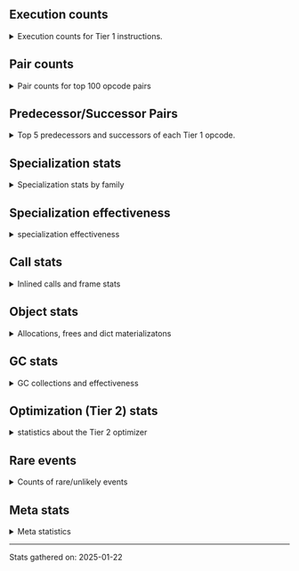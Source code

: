 ## Execution counts

<details>
<summary> Execution counts for Tier 1 instructions. </summary>


The "miss ratio" column shows the percentage of times the instruction
executed that it deoptimized. When this happens, the base unspecialized
instruction is not counted.

<table>
<thead>
<tr>
<th align="left">Name</th>
<th align="right">Base Count</th>
<th align="right">Head Count</th>
<th align="right">Change</th>
</tr>
</thead>
<tbody>
<tr>
<td align="left">LOAD_FAST</td>
<td align="right">965,040</td>
<td align="right">965,040</td>
<td align="right">0.0%</td>
</tr>
<tr>
<td align="left">LOAD_CONST_IMMORTAL</td>
<td align="right">238,220</td>
<td align="right">238,220</td>
<td align="right">0.0%</td>
</tr>
<tr>
<td align="left">STORE_FAST</td>
<td align="right">225,280</td>
<td align="right">225,280</td>
<td align="right">0.0%</td>
</tr>
<tr>
<td align="left">POP_JUMP_IF_FALSE</td>
<td align="right">222,140</td>
<td align="right">222,140</td>
<td align="right">0.0%</td>
</tr>
<tr>
<td align="left">PUSH_NULL</td>
<td align="right">205,380</td>
<td align="right">205,380</td>
<td align="right">0.0%</td>
</tr>
<tr>
<td align="left">LOAD_GLOBAL_MODULE</td>
<td align="right">190,980</td>
<td align="right">190,980</td>
<td align="right">0.0%</td>
</tr>
<tr>
<td align="left">RETURN_VALUE</td>
<td align="right">143,020</td>
<td align="right">143,020</td>
<td align="right">0.0%</td>
</tr>
<tr>
<td align="left">RESUME_CHECK</td>
<td align="right">140,120</td>
<td align="right">140,120</td>
<td align="right">0.0%</td>
</tr>
<tr>
<td align="left">LOAD_GLOBAL_BUILTIN</td>
<td align="right">116,360</td>
<td align="right">116,360</td>
<td align="right">0.0%</td>
</tr>
<tr>
<td align="left">LOAD_ATTR_INSTANCE_VALUE</td>
<td align="right">106,240</td>
<td align="right">106,240</td>
<td align="right">0.0%</td>
</tr>
<tr>
<td align="left">POP_TOP</td>
<td align="right">103,960</td>
<td align="right">103,960</td>
<td align="right">0.0%</td>
</tr>
<tr>
<td align="left">LOAD_FAST_LOAD_FAST</td>
<td align="right">99,600</td>
<td align="right">99,600</td>
<td align="right">0.0%</td>
</tr>
<tr>
<td align="left">LOAD_ATTR_MODULE</td>
<td align="right">93,920</td>
<td align="right">93,920</td>
<td align="right">0.0%</td>
</tr>
<tr>
<td align="left">TO_BOOL_BOOL</td>
<td align="right">86,700</td>
<td align="right">86,700</td>
<td align="right">0.0%</td>
</tr>
<tr>
<td align="left">STORE_ATTR_INSTANCE_VALUE</td>
<td align="right">86,020</td>
<td align="right">86,020</td>
<td align="right">0.0%</td>
</tr>
<tr>
<td align="left">COMPARE_OP_INT</td>
<td align="right">70,000</td>
<td align="right">70,000</td>
<td align="right">0.0%</td>
</tr>
<tr>
<td align="left">POP_JUMP_IF_NOT_NONE</td>
<td align="right">65,660</td>
<td align="right">65,660</td>
<td align="right">0.0%</td>
</tr>
<tr>
<td align="left">LOAD_CONST_MORTAL</td>
<td align="right">64,280</td>
<td align="right">64,280</td>
<td align="right">0.0%</td>
</tr>
<tr>
<td align="left">CALL_PY_EXACT_ARGS</td>
<td align="right">61,540</td>
<td align="right">61,540</td>
<td align="right">0.0%</td>
</tr>
<tr>
<td align="left">POP_JUMP_IF_NONE</td>
<td align="right">55,000</td>
<td align="right">55,000</td>
<td align="right">0.0%</td>
</tr>
<tr>
<td align="left">LOAD_METHOD_WITH_VALUES</td>
<td align="right">52,920</td>
<td align="right">52,920</td>
<td align="right">0.0%</td>
</tr>
<tr>
<td align="left">NOP</td>
<td align="right">49,580</td>
<td align="right">49,580</td>
<td align="right">0.0%</td>
</tr>
<tr>
<td align="left">LOAD_DEREF</td>
<td align="right">48,560</td>
<td align="right">48,560</td>
<td align="right">0.0%</td>
</tr>
<tr>
<td align="left">POP_JUMP_IF_TRUE</td>
<td align="right">41,980</td>
<td align="right">41,980</td>
<td align="right">0.0%</td>
</tr>
<tr>
<td align="left">TO_BOOL</td>
<td align="right">41,200</td>
<td align="right">41,200</td>
<td align="right">0.0%</td>
</tr>
<tr>
<td align="left">CALL_BUILTIN_FAST</td>
<td align="right">39,560</td>
<td align="right">39,560</td>
<td align="right">0.0%</td>
</tr>
<tr>
<td align="left">CALL_BUILTIN_FAST_WITH_KEYWORDS</td>
<td align="right">36,040</td>
<td align="right">36,040</td>
<td align="right">0.0%</td>
</tr>
<tr>
<td align="left">SWAP</td>
<td align="right">34,300</td>
<td align="right">34,300</td>
<td align="right">0.0%</td>
</tr>
<tr>
<td align="left">CALL_NON_PY_GENERAL</td>
<td align="right">34,140</td>
<td align="right">34,140</td>
<td align="right">0.0%</td>
</tr>
<tr>
<td align="left">TO_BOOL_NONE</td>
<td align="right">34,000</td>
<td align="right">34,000</td>
<td align="right">0.0%</td>
</tr>
<tr>
<td align="left">LOAD_GLOBAL</td>
<td align="right">33,400</td>
<td align="right">33,400</td>
<td align="right">0.0%</td>
</tr>
<tr>
<td align="left">LOAD_SMALL_INT</td>
<td align="right">32,400</td>
<td align="right">32,400</td>
<td align="right">0.0%</td>
</tr>
<tr>
<td align="left">LOAD_METHOD_NO_DICT</td>
<td align="right">32,120</td>
<td align="right">32,120</td>
<td align="right">0.0%</td>
</tr>
<tr>
<td align="left">BUILD_TUPLE</td>
<td align="right">31,420</td>
<td align="right">31,420</td>
<td align="right">0.0%</td>
</tr>
<tr>
<td align="left">CALL</td>
<td align="right">31,200</td>
<td align="right">31,200</td>
<td align="right">0.0%</td>
</tr>
<tr>
<td align="left">COPY</td>
<td align="right">29,960</td>
<td align="right">29,960</td>
<td align="right">0.0%</td>
</tr>
<tr>
<td align="left">LOAD_SPECIAL</td>
<td align="right">29,760</td>
<td align="right">29,760</td>
<td align="right">0.0%</td>
</tr>
<tr>
<td align="left">LOAD_METHOD</td>
<td align="right">28,220</td>
<td align="right">28,220</td>
<td align="right">0.0%</td>
</tr>
<tr>
<td align="left">INTERPRETER_EXIT</td>
<td align="right">27,680</td>
<td align="right">27,680</td>
<td align="right">0.0%</td>
</tr>
<tr>
<td align="left">LOAD_ATTR</td>
<td align="right">27,620</td>
<td align="right">27,620</td>
<td align="right">0.0%</td>
</tr>
<tr>
<td align="left">JUMP_FORWARD</td>
<td align="right">26,460</td>
<td align="right">26,460</td>
<td align="right">0.0%</td>
</tr>
<tr>
<td align="left">CALL_PY_GENERAL</td>
<td align="right">25,720</td>
<td align="right">25,720</td>
<td align="right">0.0%</td>
</tr>
<tr>
<td align="left">UNPACK_SEQUENCE_TWO_TUPLE</td>
<td align="right">25,720</td>
<td align="right">25,720</td>
<td align="right">0.0%</td>
</tr>
<tr>
<td align="left">CALL_ISINSTANCE</td>
<td align="right">25,540</td>
<td align="right">25,540</td>
<td align="right">0.0%</td>
</tr>
<tr>
<td align="left">STORE_ATTR</td>
<td align="right">24,220</td>
<td align="right">24,220</td>
<td align="right">0.0%</td>
</tr>
<tr>
<td align="left">STORE_FAST_STORE_FAST</td>
<td align="right">23,960</td>
<td align="right">23,960</td>
<td align="right">0.0%</td>
</tr>
<tr>
<td align="left">CALL_FUNCTION_EX</td>
<td align="right">19,020</td>
<td align="right">19,020</td>
<td align="right">0.0%</td>
</tr>
<tr>
<td align="left">MAKE_CELL</td>
<td align="right">19,020</td>
<td align="right">19,020</td>
<td align="right">0.0%</td>
</tr>
<tr>
<td align="left">LOAD_CONST</td>
<td align="right">18,040</td>
<td align="right">18,040</td>
<td align="right">0.0%</td>
</tr>
<tr>
<td align="left">CALL_KW_PY</td>
<td align="right">17,320</td>
<td align="right">17,320</td>
<td align="right">0.0%</td>
</tr>
<tr>
<td align="left">CALL_METHOD_DESCRIPTOR_FAST</td>
<td align="right">16,680</td>
<td align="right">16,680</td>
<td align="right">0.0%</td>
</tr>
<tr>
<td align="left">BUILD_MAP</td>
<td align="right">15,080</td>
<td align="right">15,080</td>
<td align="right">0.0%</td>
</tr>
<tr>
<td align="left">DICT_MERGE</td>
<td align="right">14,880</td>
<td align="right">14,880</td>
<td align="right">0.0%</td>
</tr>
<tr>
<td align="left">COMPARE_OP_STR</td>
<td align="right">14,460</td>
<td align="right">14,460</td>
<td align="right">0.0%</td>
</tr>
<tr>
<td align="left">BINARY_OP</td>
<td align="right">14,100</td>
<td align="right">14,100</td>
<td align="right">0.0%</td>
</tr>
<tr>
<td align="left">COMPARE_OP</td>
<td align="right">14,060</td>
<td align="right">14,060</td>
<td align="right">0.0%</td>
</tr>
<tr>
<td align="left">JUMP_BACKWARD</td>
<td align="right">12,020</td>
<td align="right">12,020</td>
<td align="right">0.0%</td>
</tr>
<tr>
<td align="left">BUILD_LIST</td>
<td align="right">11,760</td>
<td align="right">11,760</td>
<td align="right">0.0%</td>
</tr>
<tr>
<td align="left">DELETE_ATTR</td>
<td align="right">11,760</td>
<td align="right">11,760</td>
<td align="right">0.0%</td>
</tr>
<tr>
<td align="left">STORE_DEREF</td>
<td align="right">11,580</td>
<td align="right">11,580</td>
<td align="right">0.0%</td>
</tr>
<tr>
<td align="left">EXTENDED_ARG</td>
<td align="right">11,560</td>
<td align="right">11,560</td>
<td align="right">0.0%</td>
</tr>
<tr>
<td align="left">COPY_FREE_VARS</td>
<td align="right">11,360</td>
<td align="right">11,360</td>
<td align="right">0.0%</td>
</tr>
<tr>
<td align="left">TO_BOOL_STR</td>
<td align="right">11,340</td>
<td align="right">11,340</td>
<td align="right">0.0%</td>
</tr>
<tr>
<td align="left">CALL_BUILTIN_CLASS</td>
<td align="right">10,900</td>
<td align="right">10,900</td>
<td align="right">0.0%</td>
</tr>
<tr>
<td align="left">POP_ITER</td>
<td align="right">8,500</td>
<td align="right">8,500</td>
<td align="right">0.0%</td>
</tr>
<tr>
<td align="left">GET_ITER</td>
<td align="right">8,300</td>
<td align="right">8,300</td>
<td align="right">0.0%</td>
</tr>
<tr>
<td align="left">IS_OP</td>
<td align="right">8,080</td>
<td align="right">8,080</td>
<td align="right">0.0%</td>
</tr>
<tr>
<td align="left">MAKE_FUNCTION</td>
<td align="right">7,860</td>
<td align="right">7,860</td>
<td align="right">0.0%</td>
</tr>
<tr>
<td align="left">SET_FUNCTION_ATTRIBUTE</td>
<td align="right">7,860</td>
<td align="right">7,860</td>
<td align="right">0.0%</td>
</tr>
<tr>
<td align="left">BINARY_SLICE</td>
<td align="right">7,840</td>
<td align="right">7,840</td>
<td align="right">0.0%</td>
</tr>
<tr>
<td align="left">CALL_LEN</td>
<td align="right">7,840</td>
<td align="right">7,840</td>
<td align="right">0.0%</td>
</tr>
<tr>
<td align="left">CALL_METHOD_DESCRIPTOR_O</td>
<td align="right">7,820</td>
<td align="right">7,820</td>
<td align="right">0.0%</td>
</tr>
<tr>
<td align="left">BINARY_OP_ADD_INT</td>
<td align="right">7,640</td>
<td align="right">7,640</td>
<td align="right">0.0%</td>
</tr>
<tr>
<td align="left">LOAD_ATTR_SLOT</td>
<td align="right">7,220</td>
<td align="right">7,220</td>
<td align="right">0.0%</td>
</tr>
<tr>
<td align="left">FOR_ITER_LIST</td>
<td align="right">7,000</td>
<td align="right">7,000</td>
<td align="right">0.0%</td>
</tr>
<tr>
<td align="left">RESUME</td>
<td align="right">6,820</td>
<td align="right">6,820</td>
<td align="right">0.0%</td>
</tr>
<tr>
<td align="left">BINARY_OP_MULTIPLY_INT</td>
<td align="right">6,820</td>
<td align="right">6,820</td>
<td align="right">0.0%</td>
</tr>
<tr>
<td align="left">CALL_BUILTIN_O</td>
<td align="right">6,820</td>
<td align="right">6,820</td>
<td align="right">0.0%</td>
</tr>
<tr>
<td align="left">BINARY_SUBSCR</td>
<td align="right">5,400</td>
<td align="right">5,400</td>
<td align="right">0.0%</td>
</tr>
<tr>
<td align="left">BINARY_SUBSCR_TUPLE_INT</td>
<td align="right">4,120</td>
<td align="right">4,120</td>
<td align="right">0.0%</td>
</tr>
<tr>
<td align="left">CALL_METHOD_DESCRIPTOR_NOARGS</td>
<td align="right">4,120</td>
<td align="right">4,120</td>
<td align="right">0.0%</td>
</tr>
<tr>
<td align="left">BINARY_SUBSCR_LIST_INT</td>
<td align="right">4,100</td>
<td align="right">4,100</td>
<td align="right">0.0%</td>
</tr>
<tr>
<td align="left">UNPACK_SEQUENCE</td>
<td align="right">3,960</td>
<td align="right">3,960</td>
<td align="right">0.0%</td>
</tr>
<tr>
<td align="left">CHECK_EXC_MATCH</td>
<td align="right">3,920</td>
<td align="right">3,920</td>
<td align="right">0.0%</td>
</tr>
<tr>
<td align="left">POP_EXCEPT</td>
<td align="right">3,920</td>
<td align="right">3,920</td>
<td align="right">0.0%</td>
</tr>
<tr>
<td align="left">PUSH_EXC_INFO</td>
<td align="right">3,920</td>
<td align="right">3,920</td>
<td align="right">0.0%</td>
</tr>
<tr>
<td align="left">RETURN_GENERATOR</td>
<td align="right">3,920</td>
<td align="right">3,920</td>
<td align="right">0.0%</td>
</tr>
<tr>
<td align="left">YIELD_VALUE</td>
<td align="right">3,920</td>
<td align="right">3,920</td>
<td align="right">0.0%</td>
</tr>
<tr>
<td align="left">CALL_INTRINSIC_1</td>
<td align="right">3,720</td>
<td align="right">3,720</td>
<td align="right">0.0%</td>
</tr>
<tr>
<td align="left">LIST_EXTEND</td>
<td align="right">3,720</td>
<td align="right">3,720</td>
<td align="right">0.0%</td>
</tr>
<tr>
<td align="left">CALL_METHOD_DESCRIPTOR_FAST_WITH_KEYWORDS</td>
<td align="right">3,700</td>
<td align="right">3,700</td>
<td align="right">0.0%</td>
</tr>
<tr>
<td align="left">UNPACK_SEQUENCE_TUPLE</td>
<td align="right">3,700</td>
<td align="right">3,700</td>
<td align="right">0.0%</td>
</tr>
<tr>
<td align="left">FOR_ITER_RANGE</td>
<td align="right">3,520</td>
<td align="right">3,520</td>
<td align="right">0.0%</td>
</tr>
<tr>
<td align="left">CALL_TUPLE_1</td>
<td align="right">3,500</td>
<td align="right">3,500</td>
<td align="right">0.0%</td>
</tr>
<tr>
<td align="left">BINARY_OP_SUBTRACT_INT</td>
<td align="right">3,300</td>
<td align="right">3,300</td>
<td align="right">0.0%</td>
</tr>
<tr>
<td align="left">FOR_ITER</td>
<td align="right">2,020</td>
<td align="right">2,020</td>
<td align="right">0.0%</td>
</tr>
<tr>
<td align="left">CALL_KW</td>
<td align="right">1,860</td>
<td align="right">1,860</td>
<td align="right">0.0%</td>
</tr>
<tr>
<td align="left">FOR_ITER_TUPLE</td>
<td align="right">1,280</td>
<td align="right">1,280</td>
<td align="right">0.0%</td>
</tr>
<tr>
<td align="left">TO_BOOL_INT</td>
<td align="right">800</td>
<td align="right">800</td>
<td align="right">0.0%</td>
</tr>
<tr>
<td align="left">CONTAINS_OP</td>
<td align="right">440</td>
<td align="right">440</td>
<td align="right">0.0%</td>
</tr>
<tr>
<td align="left">CALL_KW_NON_PY</td>
<td align="right">400</td>
<td align="right">400</td>
<td align="right">0.0%</td>
</tr>
<tr>
<td align="left">LOAD_METHOD_LAZY_DICT</td>
<td align="right">400</td>
<td align="right">400</td>
<td align="right">0.0%</td>
</tr>
<tr>
<td align="left">BINARY_OP_INPLACE_ADD_UNICODE</td>
<td align="right">200</td>
<td align="right">200</td>
<td align="right">0.0%</td>
</tr>
<tr>
<td align="left">BINARY_OP_ADD_UNICODE</td>
<td align="right">200</td>
<td align="right">200</td>
<td align="right">0.0%</td>
</tr>
<tr>
<td align="left">CALL_STR_1</td>
<td align="right">200</td>
<td align="right">200</td>
<td align="right">0.0%</td>
</tr>
<tr>
<td align="left">CALL_TYPE_1</td>
<td align="right">200</td>
<td align="right">200</td>
<td align="right">0.0%</td>
</tr>
<tr>
<td align="left">LOAD_ATTR_CLASS_WITH_METACLASS_CHECK</td>
<td align="right">200</td>
<td align="right">200</td>
<td align="right">0.0%</td>
</tr>
<tr>
<td align="left">STORE_SUBSCR_DICT</td>
<td align="right">200</td>
<td align="right">200</td>
<td align="right">0.0%</td>
</tr>
<tr>
<td align="left">TO_BOOL_ALWAYS_TRUE</td>
<td align="right">200</td>
<td align="right">200</td>
<td align="right">0.0%</td>
</tr>
<tr>
<td align="left">STORE_SUBSCR</td>
<td align="right">20</td>
<td align="right">20</td>
<td align="right">0.0%</td>
</tr>
</tbody>
</table>


</details>

## Pair counts

<details>
<summary> Pair counts for top 100 opcode pairs </summary>


Pairs of specialized operations that deoptimize and are then followed by
the corresponding unspecialized instruction are not counted as pairs.

Not included in comparative output.


</details>

## Predecessor/Successor Pairs

<details>
<summary> Top 5 predecessors and successors of each Tier 1 opcode. </summary>


This does not include the unspecialized instructions that occur after a
specialized instruction deoptimizes.

Not included in comparative output.


</details>

## Specialization stats

<details>
<summary> Specialization stats by family </summary>

### BINARY_OP

<details>
<summary> specialization stats for BINARY_OP family </summary>

<table>
<thead>
<tr>
<th align="left">Kind</th>
<th align="right">Base Count</th>
<th align="right">Base Ratio</th>
<th align="right">Head Count</th>
<th align="right">Head Ratio</th>
<th align="right">Change</th>
</tr>
</thead>
<tbody>
<tr>
<td align="left">
deferred
<details>
<summary>ⓘ</summary>

Lists the number of "deferred" (i.e. not specialized) instructions executed.
</details>
</td>
<td align="right">12,620</td>
<td align="right">39.1%</td>
<td align="right">12,620</td>
<td align="right">39.1%</td>
<td align="right">0.0%</td>
</tr>
<tr>
<td align="left">
hit
<details>
<summary>ⓘ</summary>

Specialized instructions that complete.
</details>
</td>
<td align="right">18,160</td>
<td align="right">56.3%</td>
<td align="right">18,160</td>
<td align="right">56.3%</td>
<td align="right">0.0%</td>
</tr>
</tbody>
</table>

<table>
<thead>
<tr>
<th align="left">Success</th>
<th align="right">Base Count</th>
<th align="right">Base Ratio</th>
<th align="right">Head Count</th>
<th align="right">Head Ratio</th>
<th align="right">Change</th>
</tr>
</thead>
<tbody>
<tr>
<td align="left">Success</td>
<td align="right">440</td>
<td align="right">29.7%</td>
<td align="right">440</td>
<td align="right">29.7%</td>
<td align="right">0.0%</td>
</tr>
<tr>
<td align="left">Failure</td>
<td align="right">1,040</td>
<td align="right">70.3%</td>
<td align="right">1,040</td>
<td align="right">70.3%</td>
<td align="right">0.0%</td>
</tr>
</tbody>
</table>

<table>
<thead>
<tr>
<th align="left">Failure kind</th>
<th align="right">Base Count</th>
<th align="right">Base Ratio</th>
<th align="right">Head Count</th>
<th align="right">Head Ratio</th>
<th align="right">Change</th>
</tr>
</thead>
<tbody>
<tr>
<td align="left">add different types</td>
<td align="right">700</td>
<td align="right">67.3%</td>
<td align="right">700</td>
<td align="right">67.3%</td>
<td align="right">0.0%</td>
</tr>
<tr>
<td align="left">multiply different types</td>
<td align="right">240</td>
<td align="right">23.1%</td>
<td align="right">240</td>
<td align="right">23.1%</td>
<td align="right">0.0%</td>
</tr>
<tr>
<td align="left">add other</td>
<td align="right">100</td>
<td align="right">9.6%</td>
<td align="right">100</td>
<td align="right">9.6%</td>
<td align="right">0.0%</td>
</tr>
</tbody>
</table>


</details>

### BINARY_SLICE

<details>
<summary> specialization stats for BINARY_SLICE family </summary>

<table>
<thead>
<tr>
<th align="left">Kind</th>
<th align="right">Base Count</th>
<th align="right">Base Ratio</th>
<th align="right">Head Count</th>
<th align="right">Head Ratio</th>
<th align="right">Change</th>
</tr>
</thead>
<tbody>
<tr>
<td align="left">
deferred
<details>
<summary>ⓘ</summary>

Lists the number of "deferred" (i.e. not specialized) instructions executed.
</details>
</td>
<td align="right">7,840</td>
<td align="right">100.0%</td>
<td align="right">7,840</td>
<td align="right">100.0%</td>
<td align="right">0.0%</td>
</tr>
</tbody>
</table>


</details>

### BINARY_SUBSCR

<details>
<summary> specialization stats for BINARY_SUBSCR family </summary>

<table>
<thead>
<tr>
<th align="left">Kind</th>
<th align="right">Base Count</th>
<th align="right">Base Ratio</th>
<th align="right">Head Count</th>
<th align="right">Head Ratio</th>
<th align="right">Change</th>
</tr>
</thead>
<tbody>
<tr>
<td align="left">
deferred
<details>
<summary>ⓘ</summary>

Lists the number of "deferred" (i.e. not specialized) instructions executed.
</details>
</td>
<td align="right">4,160</td>
<td align="right">30.5%</td>
<td align="right">4,160</td>
<td align="right">30.5%</td>
<td align="right">0.0%</td>
</tr>
<tr>
<td align="left">
hit
<details>
<summary>ⓘ</summary>

Specialized instructions that complete.
</details>
</td>
<td align="right">8,220</td>
<td align="right">60.4%</td>
<td align="right">8,220</td>
<td align="right">60.4%</td>
<td align="right">0.0%</td>
</tr>
</tbody>
</table>

<table>
<thead>
<tr>
<th align="left">Success</th>
<th align="right">Base Count</th>
<th align="right">Base Ratio</th>
<th align="right">Head Count</th>
<th align="right">Head Ratio</th>
<th align="right">Change</th>
</tr>
</thead>
<tbody>
<tr>
<td align="left">Success</td>
<td align="right">540</td>
<td align="right">43.5%</td>
<td align="right">540</td>
<td align="right">43.5%</td>
<td align="right">0.0%</td>
</tr>
<tr>
<td align="left">Failure</td>
<td align="right">700</td>
<td align="right">56.5%</td>
<td align="right">700</td>
<td align="right">56.5%</td>
<td align="right">0.0%</td>
</tr>
</tbody>
</table>

<table>
<thead>
<tr>
<th align="left">Failure kind</th>
<th align="right">Base Count</th>
<th align="right">Base Ratio</th>
<th align="right">Head Count</th>
<th align="right">Head Ratio</th>
<th align="right">Change</th>
</tr>
</thead>
<tbody>
<tr>
<td align="left">list slice</td>
<td align="right">700</td>
<td align="right">100.0%</td>
<td align="right">700</td>
<td align="right">100.0%</td>
<td align="right">0.0%</td>
</tr>
</tbody>
</table>


</details>

### CALL

<details>
<summary> specialization stats for CALL family </summary>

<table>
<thead>
<tr>
<th align="left">Kind</th>
<th align="right">Base Count</th>
<th align="right">Base Ratio</th>
<th align="right">Head Count</th>
<th align="right">Head Ratio</th>
<th align="right">Change</th>
</tr>
</thead>
<tbody>
<tr>
<td align="left">
deferred
<details>
<summary>ⓘ</summary>

Lists the number of "deferred" (i.e. not specialized) instructions executed.
</details>
</td>
<td align="right">15,620</td>
<td align="right">6.1%</td>
<td align="right">15,620</td>
<td align="right">6.1%</td>
<td align="right">0.0%</td>
</tr>
<tr>
<td align="left">
hit
<details>
<summary>ⓘ</summary>

Specialized instructions that complete.
</details>
</td>
<td align="right">224,460</td>
<td align="right">87.8%</td>
<td align="right">224,460</td>
<td align="right">87.8%</td>
<td align="right">0.0%</td>
</tr>
</tbody>
</table>

<table>
<thead>
<tr>
<th align="left">Success</th>
<th align="right">Base Count</th>
<th align="right">Base Ratio</th>
<th align="right">Head Count</th>
<th align="right">Head Ratio</th>
<th align="right">Change</th>
</tr>
</thead>
<tbody>
<tr>
<td align="left">Success</td>
<td align="right">15,580</td>
<td align="right">100.0%</td>
<td align="right">15,580</td>
<td align="right">100.0%</td>
<td align="right">0.0%</td>
</tr>
<tr>
<td align="left">Failure</td>
<td align="right">0</td>
<td align="right">0.0%</td>
<td align="right">0</td>
<td align="right">0.0%</td>
<td align="right"></td>
</tr>
</tbody>
</table>


</details>

### CALL_KW

<details>
<summary> specialization stats for CALL_KW family </summary>

<table>
<thead>
<tr>
<th align="left">Kind</th>
<th align="right">Base Count</th>
<th align="right">Base Ratio</th>
<th align="right">Head Count</th>
<th align="right">Head Ratio</th>
<th align="right">Change</th>
</tr>
</thead>
<tbody>
<tr>
<td align="left">
deferred
<details>
<summary>ⓘ</summary>

Lists the number of "deferred" (i.e. not specialized) instructions executed.
</details>
</td>
<td align="right">880</td>
<td align="right">47.3%</td>
<td align="right">880</td>
<td align="right">47.3%</td>
<td align="right">0.0%</td>
</tr>
</tbody>
</table>

<table>
<thead>
<tr>
<th align="left">Success</th>
<th align="right">Base Count</th>
<th align="right">Base Ratio</th>
<th align="right">Head Count</th>
<th align="right">Head Ratio</th>
<th align="right">Change</th>
</tr>
</thead>
<tbody>
<tr>
<td align="left">Success</td>
<td align="right">980</td>
<td align="right">100.0%</td>
<td align="right">980</td>
<td align="right">100.0%</td>
<td align="right">0.0%</td>
</tr>
<tr>
<td align="left">Failure</td>
<td align="right">0</td>
<td align="right">0.0%</td>
<td align="right">0</td>
<td align="right">0.0%</td>
<td align="right"></td>
</tr>
</tbody>
</table>


</details>

### COMPARE_OP

<details>
<summary> specialization stats for COMPARE_OP family </summary>

<table>
<thead>
<tr>
<th align="left">Kind</th>
<th align="right">Base Count</th>
<th align="right">Base Ratio</th>
<th align="right">Head Count</th>
<th align="right">Head Ratio</th>
<th align="right">Change</th>
</tr>
</thead>
<tbody>
<tr>
<td align="left">
deferred
<details>
<summary>ⓘ</summary>

Lists the number of "deferred" (i.e. not specialized) instructions executed.
</details>
</td>
<td align="right">8,340</td>
<td align="right">8.5%</td>
<td align="right">8,340</td>
<td align="right">8.5%</td>
<td align="right">0.0%</td>
</tr>
<tr>
<td align="left">
hit
<details>
<summary>ⓘ</summary>

Specialized instructions that complete.
</details>
</td>
<td align="right">80,740</td>
<td align="right">82.0%</td>
<td align="right">80,740</td>
<td align="right">82.0%</td>
<td align="right">0.0%</td>
</tr>
<tr>
<td align="left">
miss
<details>
<summary>ⓘ</summary>

Specialized instructions that deopt.
</details>
</td>
<td align="right">3,720</td>
<td align="right">3.8%</td>
<td align="right">3,720</td>
<td align="right">3.8%</td>
<td align="right">0.0%</td>
</tr>
</tbody>
</table>

<table>
<thead>
<tr>
<th align="left">Success</th>
<th align="right">Base Count</th>
<th align="right">Base Ratio</th>
<th align="right">Head Count</th>
<th align="right">Head Ratio</th>
<th align="right">Change</th>
</tr>
</thead>
<tbody>
<tr>
<td align="left">Success</td>
<td align="right">5,020</td>
<td align="right">87.8%</td>
<td align="right">5,020</td>
<td align="right">87.8%</td>
<td align="right">0.0%</td>
</tr>
<tr>
<td align="left">Failure</td>
<td align="right">700</td>
<td align="right">12.2%</td>
<td align="right">700</td>
<td align="right">12.2%</td>
<td align="right">0.0%</td>
</tr>
</tbody>
</table>

<table>
<thead>
<tr>
<th align="left">Failure kind</th>
<th align="right">Base Count</th>
<th align="right">Base Ratio</th>
<th align="right">Head Count</th>
<th align="right">Head Ratio</th>
<th align="right">Change</th>
</tr>
</thead>
<tbody>
<tr>
<td align="left">different types</td>
<td align="right">700</td>
<td align="right">100.0%</td>
<td align="right">700</td>
<td align="right">100.0%</td>
<td align="right">0.0%</td>
</tr>
</tbody>
</table>


</details>

### CONTAINS_OP

<details>
<summary> specialization stats for CONTAINS_OP family </summary>

<table>
<thead>
<tr>
<th align="left">Kind</th>
<th align="right">Base Count</th>
<th align="right">Base Ratio</th>
<th align="right">Head Count</th>
<th align="right">Head Ratio</th>
<th align="right">Change</th>
</tr>
</thead>
<tbody>
<tr>
<td align="left">
deferred
<details>
<summary>ⓘ</summary>

Lists the number of "deferred" (i.e. not specialized) instructions executed.
</details>
</td>
<td align="right">440</td>
<td align="right">100.0%</td>
<td align="right">440</td>
<td align="right">100.0%</td>
<td align="right">0.0%</td>
</tr>
</tbody>
</table>


</details>

### FOR_ITER

<details>
<summary> specialization stats for FOR_ITER family </summary>

<table>
<thead>
<tr>
<th align="left">Kind</th>
<th align="right">Base Count</th>
<th align="right">Base Ratio</th>
<th align="right">Head Count</th>
<th align="right">Head Ratio</th>
<th align="right">Change</th>
</tr>
</thead>
<tbody>
<tr>
<td align="left">
deferred
<details>
<summary>ⓘ</summary>

Lists the number of "deferred" (i.e. not specialized) instructions executed.
</details>
</td>
<td align="right">1,080</td>
<td align="right">7.8%</td>
<td align="right">1,080</td>
<td align="right">7.8%</td>
<td align="right">0.0%</td>
</tr>
<tr>
<td align="left">
hit
<details>
<summary>ⓘ</summary>

Specialized instructions that complete.
</details>
</td>
<td align="right">11,800</td>
<td align="right">85.4%</td>
<td align="right">11,800</td>
<td align="right">85.4%</td>
<td align="right">0.0%</td>
</tr>
</tbody>
</table>

<table>
<thead>
<tr>
<th align="left">Success</th>
<th align="right">Base Count</th>
<th align="right">Base Ratio</th>
<th align="right">Head Count</th>
<th align="right">Head Ratio</th>
<th align="right">Change</th>
</tr>
</thead>
<tbody>
<tr>
<td align="left">Success</td>
<td align="right">700</td>
<td align="right">74.5%</td>
<td align="right">700</td>
<td align="right">74.5%</td>
<td align="right">0.0%</td>
</tr>
<tr>
<td align="left">Failure</td>
<td align="right">240</td>
<td align="right">25.5%</td>
<td align="right">240</td>
<td align="right">25.5%</td>
<td align="right">0.0%</td>
</tr>
</tbody>
</table>

<table>
<thead>
<tr>
<th align="left">Failure kind</th>
<th align="right">Base Count</th>
<th align="right">Base Ratio</th>
<th align="right">Head Count</th>
<th align="right">Head Ratio</th>
<th align="right">Change</th>
</tr>
</thead>
<tbody>
<tr>
<td align="left">dict values</td>
<td align="right">240</td>
<td align="right">100.0%</td>
<td align="right">240</td>
<td align="right">100.0%</td>
<td align="right">0.0%</td>
</tr>
</tbody>
</table>


</details>

### LOAD_ATTR

<details>
<summary> specialization stats for LOAD_ATTR family </summary>

<table>
<thead>
<tr>
<th align="left">Kind</th>
<th align="right">Base Count</th>
<th align="right">Base Ratio</th>
<th align="right">Head Count</th>
<th align="right">Head Ratio</th>
<th align="right">Change</th>
</tr>
</thead>
<tbody>
<tr>
<td align="left">
deferred
<details>
<summary>ⓘ</summary>

Lists the number of "deferred" (i.e. not specialized) instructions executed.
</details>
</td>
<td align="right">15,380</td>
<td align="right">4.9%</td>
<td align="right">15,380</td>
<td align="right">4.9%</td>
<td align="right">0.0%</td>
</tr>
<tr>
<td align="left">
hit
<details>
<summary>ⓘ</summary>

Specialized instructions that complete.
</details>
</td>
<td align="right">285,580</td>
<td align="right">91.2%</td>
<td align="right">285,580</td>
<td align="right">91.2%</td>
<td align="right">0.0%</td>
</tr>
</tbody>
</table>

<table>
<thead>
<tr>
<th align="left">Success</th>
<th align="right">Base Count</th>
<th align="right">Base Ratio</th>
<th align="right">Head Count</th>
<th align="right">Head Ratio</th>
<th align="right">Change</th>
</tr>
</thead>
<tbody>
<tr>
<td align="left">Success</td>
<td align="right">11,540</td>
<td align="right">94.3%</td>
<td align="right">11,540</td>
<td align="right">94.3%</td>
<td align="right">0.0%</td>
</tr>
<tr>
<td align="left">Failure</td>
<td align="right">700</td>
<td align="right">5.7%</td>
<td align="right">700</td>
<td align="right">5.7%</td>
<td align="right">0.0%</td>
</tr>
</tbody>
</table>


</details>

### LOAD_GLOBAL

<details>
<summary> specialization stats for LOAD_GLOBAL family </summary>

<table>
<thead>
<tr>
<th align="left">Kind</th>
<th align="right">Base Count</th>
<th align="right">Base Ratio</th>
<th align="right">Head Count</th>
<th align="right">Head Ratio</th>
<th align="right">Change</th>
</tr>
</thead>
<tbody>
<tr>
<td align="left">
deferred
<details>
<summary>ⓘ</summary>

Lists the number of "deferred" (i.e. not specialized) instructions executed.
</details>
</td>
<td align="right">16,280</td>
<td align="right">4.8%</td>
<td align="right">16,280</td>
<td align="right">4.8%</td>
<td align="right">0.0%</td>
</tr>
<tr>
<td align="left">
hit
<details>
<summary>ⓘ</summary>

Specialized instructions that complete.
</details>
</td>
<td align="right">299,700</td>
<td align="right">88.0%</td>
<td align="right">299,700</td>
<td align="right">88.0%</td>
<td align="right">0.0%</td>
</tr>
<tr>
<td align="left">
miss
<details>
<summary>ⓘ</summary>

Specialized instructions that deopt.
</details>
</td>
<td align="right">7,640</td>
<td align="right">2.2%</td>
<td align="right">7,640</td>
<td align="right">2.2%</td>
<td align="right">0.0%</td>
</tr>
</tbody>
</table>

<table>
<thead>
<tr>
<th align="left">Success</th>
<th align="right">Base Count</th>
<th align="right">Base Ratio</th>
<th align="right">Head Count</th>
<th align="right">Head Ratio</th>
<th align="right">Change</th>
</tr>
</thead>
<tbody>
<tr>
<td align="left">Success</td>
<td align="right">17,120</td>
<td align="right">100.0%</td>
<td align="right">17,120</td>
<td align="right">100.0%</td>
<td align="right">0.0%</td>
</tr>
<tr>
<td align="left">Failure</td>
<td align="right">0</td>
<td align="right">0.0%</td>
<td align="right">0</td>
<td align="right">0.0%</td>
<td align="right"></td>
</tr>
</tbody>
</table>


</details>

### LOAD_METHOD

<details>
<summary> specialization stats for LOAD_METHOD family </summary>

<table>
<thead>
<tr>
<th align="left">Kind</th>
<th align="right">Base Count</th>
<th align="right">Base Ratio</th>
<th align="right">Head Count</th>
<th align="right">Head Ratio</th>
<th align="right">Change</th>
</tr>
</thead>
<tbody>
<tr>
<td align="left">
deferred
<details>
<summary>ⓘ</summary>

Lists the number of "deferred" (i.e. not specialized) instructions executed.
</details>
</td>
<td align="right">20,700</td>
<td align="right">58.0%</td>
<td align="right">20,700</td>
<td align="right">58.0%</td>
<td align="right">0.0%</td>
</tr>
<tr>
<td align="left">
miss
<details>
<summary>ⓘ</summary>

Specialized instructions that deopt.
</details>
</td>
<td align="right">7,440</td>
<td align="right">20.9%</td>
<td align="right">7,440</td>
<td align="right">20.9%</td>
<td align="right">0.0%</td>
</tr>
</tbody>
</table>

<table>
<thead>
<tr>
<th align="left">Success</th>
<th align="right">Base Count</th>
<th align="right">Base Ratio</th>
<th align="right">Head Count</th>
<th align="right">Head Ratio</th>
<th align="right">Change</th>
</tr>
</thead>
<tbody>
<tr>
<td align="left">Success</td>
<td align="right">4,520</td>
<td align="right">60.1%</td>
<td align="right">4,520</td>
<td align="right">60.1%</td>
<td align="right">0.0%</td>
</tr>
<tr>
<td align="left">Failure</td>
<td align="right">3,000</td>
<td align="right">39.9%</td>
<td align="right">3,000</td>
<td align="right">39.9%</td>
<td align="right">0.0%</td>
</tr>
</tbody>
</table>

<table>
<thead>
<tr>
<th align="left">Failure kind</th>
<th align="right">Base Count</th>
<th align="right">Base Ratio</th>
<th align="right">Head Count</th>
<th align="right">Head Ratio</th>
<th align="right">Change</th>
</tr>
</thead>
<tbody>
<tr>
<td align="left">other</td>
<td align="right">2,940</td>
<td align="right">98.0%</td>
<td align="right">2,940</td>
<td align="right">98.0%</td>
<td align="right">0.0%</td>
</tr>
</tbody>
</table>


</details>

### STORE_ATTR

<details>
<summary> specialization stats for STORE_ATTR family </summary>

<table>
<thead>
<tr>
<th align="left">Kind</th>
<th align="right">Base Count</th>
<th align="right">Base Ratio</th>
<th align="right">Head Count</th>
<th align="right">Head Ratio</th>
<th align="right">Change</th>
</tr>
</thead>
<tbody>
<tr>
<td align="left">
deferred
<details>
<summary>ⓘ</summary>

Lists the number of "deferred" (i.e. not specialized) instructions executed.
</details>
</td>
<td align="right">16,420</td>
<td align="right">14.9%</td>
<td align="right">16,420</td>
<td align="right">14.9%</td>
<td align="right">0.0%</td>
</tr>
<tr>
<td align="left">
hit
<details>
<summary>ⓘ</summary>

Specialized instructions that complete.
</details>
</td>
<td align="right">86,020</td>
<td align="right">78.0%</td>
<td align="right">86,020</td>
<td align="right">78.0%</td>
<td align="right">0.0%</td>
</tr>
</tbody>
</table>

<table>
<thead>
<tr>
<th align="left">Success</th>
<th align="right">Base Count</th>
<th align="right">Base Ratio</th>
<th align="right">Head Count</th>
<th align="right">Head Ratio</th>
<th align="right">Change</th>
</tr>
</thead>
<tbody>
<tr>
<td align="left">Success</td>
<td align="right">5,700</td>
<td align="right">73.1%</td>
<td align="right">5,700</td>
<td align="right">73.1%</td>
<td align="right">0.0%</td>
</tr>
<tr>
<td align="left">Failure</td>
<td align="right">2,100</td>
<td align="right">26.9%</td>
<td align="right">2,100</td>
<td align="right">26.9%</td>
<td align="right">0.0%</td>
</tr>
</tbody>
</table>

<table>
<thead>
<tr>
<th align="left">Failure kind</th>
<th align="right">Base Count</th>
<th align="right">Base Ratio</th>
<th align="right">Head Count</th>
<th align="right">Head Ratio</th>
<th align="right">Change</th>
</tr>
</thead>
<tbody>
<tr>
<td align="left">class attr simple</td>
<td align="right">1,400</td>
<td align="right">66.7%</td>
<td align="right">1,400</td>
<td align="right">66.7%</td>
<td align="right">0.0%</td>
</tr>
<tr>
<td align="left">not managed dict</td>
<td align="right">700</td>
<td align="right">33.3%</td>
<td align="right">700</td>
<td align="right">33.3%</td>
<td align="right">0.0%</td>
</tr>
</tbody>
</table>


</details>

### STORE_SUBSCR

<details>
<summary> specialization stats for STORE_SUBSCR family </summary>

<table>
<thead>
<tr>
<th align="left">Kind</th>
<th align="right">Base Count</th>
<th align="right">Base Ratio</th>
<th align="right">Head Count</th>
<th align="right">Head Ratio</th>
<th align="right">Change</th>
</tr>
</thead>
<tbody>
<tr>
<td align="left">
hit
<details>
<summary>ⓘ</summary>

Specialized instructions that complete.
</details>
</td>
<td align="right">200</td>
<td align="right">90.9%</td>
<td align="right">200</td>
<td align="right">90.9%</td>
<td align="right">0.0%</td>
</tr>
</tbody>
</table>

<table>
<thead>
<tr>
<th align="left">Success</th>
<th align="right">Base Count</th>
<th align="right">Base Ratio</th>
<th align="right">Head Count</th>
<th align="right">Head Ratio</th>
<th align="right">Change</th>
</tr>
</thead>
<tbody>
<tr>
<td align="left">Success</td>
<td align="right">20</td>
<td align="right">100.0%</td>
<td align="right">20</td>
<td align="right">100.0%</td>
<td align="right">0.0%</td>
</tr>
<tr>
<td align="left">Failure</td>
<td align="right">0</td>
<td align="right">0.0%</td>
<td align="right">0</td>
<td align="right">0.0%</td>
<td align="right"></td>
</tr>
</tbody>
</table>


</details>

### TO_BOOL

<details>
<summary> specialization stats for TO_BOOL family </summary>

<table>
<thead>
<tr>
<th align="left">Kind</th>
<th align="right">Base Count</th>
<th align="right">Base Ratio</th>
<th align="right">Head Count</th>
<th align="right">Head Ratio</th>
<th align="right">Change</th>
</tr>
</thead>
<tbody>
<tr>
<td align="left">
deferred
<details>
<summary>ⓘ</summary>

Lists the number of "deferred" (i.e. not specialized) instructions executed.
</details>
</td>
<td align="right">29,980</td>
<td align="right">17.2%</td>
<td align="right">29,980</td>
<td align="right">17.2%</td>
<td align="right">0.0%</td>
</tr>
<tr>
<td align="left">
hit
<details>
<summary>ⓘ</summary>

Specialized instructions that complete.
</details>
</td>
<td align="right">129,120</td>
<td align="right">74.2%</td>
<td align="right">129,120</td>
<td align="right">74.2%</td>
<td align="right">0.0%</td>
</tr>
<tr>
<td align="left">
miss
<details>
<summary>ⓘ</summary>

Specialized instructions that deopt.
</details>
</td>
<td align="right">3,720</td>
<td align="right">2.1%</td>
<td align="right">3,720</td>
<td align="right">2.1%</td>
<td align="right">0.0%</td>
</tr>
</tbody>
</table>

<table>
<thead>
<tr>
<th align="left">Success</th>
<th align="right">Base Count</th>
<th align="right">Base Ratio</th>
<th align="right">Head Count</th>
<th align="right">Head Ratio</th>
<th align="right">Change</th>
</tr>
</thead>
<tbody>
<tr>
<td align="left">Success</td>
<td align="right">7,460</td>
<td align="right">66.5%</td>
<td align="right">7,460</td>
<td align="right">66.5%</td>
<td align="right">0.0%</td>
</tr>
<tr>
<td align="left">Failure</td>
<td align="right">3,760</td>
<td align="right">33.5%</td>
<td align="right">3,760</td>
<td align="right">33.5%</td>
<td align="right">0.0%</td>
</tr>
</tbody>
</table>

<table>
<thead>
<tr>
<th align="left">Failure kind</th>
<th align="right">Base Count</th>
<th align="right">Base Ratio</th>
<th align="right">Head Count</th>
<th align="right">Head Ratio</th>
<th align="right">Change</th>
</tr>
</thead>
<tbody>
<tr>
<td align="left">bytes</td>
<td align="right">1,400</td>
<td align="right">37.2%</td>
<td align="right">1,400</td>
<td align="right">37.2%</td>
<td align="right">0.0%</td>
</tr>
<tr>
<td align="left">sequence</td>
<td align="right">920</td>
<td align="right">24.5%</td>
<td align="right">920</td>
<td align="right">24.5%</td>
<td align="right">0.0%</td>
</tr>
<tr>
<td align="left">bytearray</td>
<td align="right">700</td>
<td align="right">18.6%</td>
<td align="right">700</td>
<td align="right">18.6%</td>
<td align="right">0.0%</td>
</tr>
<tr>
<td align="left">tuple</td>
<td align="right">700</td>
<td align="right">18.6%</td>
<td align="right">700</td>
<td align="right">18.6%</td>
<td align="right">0.0%</td>
</tr>
<tr>
<td align="left">dict</td>
<td align="right">40</td>
<td align="right">1.1%</td>
<td align="right">40</td>
<td align="right">1.1%</td>
<td align="right">0.0%</td>
</tr>
</tbody>
</table>


</details>

### UNPACK_SEQUENCE

<details>
<summary> specialization stats for UNPACK_SEQUENCE family </summary>

<table>
<thead>
<tr>
<th align="left">Kind</th>
<th align="right">Base Count</th>
<th align="right">Base Ratio</th>
<th align="right">Head Count</th>
<th align="right">Head Ratio</th>
<th align="right">Change</th>
</tr>
</thead>
<tbody>
<tr>
<td align="left">
deferred
<details>
<summary>ⓘ</summary>

Lists the number of "deferred" (i.e. not specialized) instructions executed.
</details>
</td>
<td align="right">1,980</td>
<td align="right">5.9%</td>
<td align="right">1,980</td>
<td align="right">5.9%</td>
<td align="right">0.0%</td>
</tr>
<tr>
<td align="left">
hit
<details>
<summary>ⓘ</summary>

Specialized instructions that complete.
</details>
</td>
<td align="right">29,420</td>
<td align="right">88.1%</td>
<td align="right">29,420</td>
<td align="right">88.1%</td>
<td align="right">0.0%</td>
</tr>
</tbody>
</table>

<table>
<thead>
<tr>
<th align="left">Success</th>
<th align="right">Base Count</th>
<th align="right">Base Ratio</th>
<th align="right">Head Count</th>
<th align="right">Head Ratio</th>
<th align="right">Change</th>
</tr>
</thead>
<tbody>
<tr>
<td align="left">Success</td>
<td align="right">1,980</td>
<td align="right">100.0%</td>
<td align="right">1,980</td>
<td align="right">100.0%</td>
<td align="right">0.0%</td>
</tr>
<tr>
<td align="left">Failure</td>
<td align="right">0</td>
<td align="right">0.0%</td>
<td align="right">0</td>
<td align="right">0.0%</td>
<td align="right"></td>
</tr>
</tbody>
</table>


</details>


</details>

## Specialization effectiveness

<details>
<summary> specialization effectiveness </summary>


All entries are execution counts. Should add up to the total number of
Tier 1 instructions executed.

<table>
<thead>
<tr>
<th align="left">Instructions</th>
<th align="right">Base Count</th>
<th align="right">Base Ratio</th>
<th align="right">Head Count</th>
<th align="right">Head Ratio</th>
<th align="right">Change</th>
</tr>
</thead>
<tbody>
<tr>
<td align="left">
Basic
<details>
<summary>ⓘ</summary>

Instructions that are not and cannot be specialized, e.g. `LOAD_FAST`.
</details>
</td>
<td align="right">2,691,680</td>
<td align="right">58.0%</td>
<td align="right">2,691,680</td>
<td align="right">58.0%</td>
<td align="right">0.0%</td>
</tr>
<tr>
<td align="left">
Not specialized
<details>
<summary>ⓘ</summary>

Instructions that could be specialized but aren't, e.g. `LOAD_ATTR`, `BINARY_SLICE`.
</details>
</td>
<td align="right">235,560</td>
<td align="right">5.1%</td>
<td align="right">235,560</td>
<td align="right">5.1%</td>
<td align="right">0.0%</td>
</tr>
<tr>
<td align="left">
Specialized hits
<details>
<summary>ⓘ</summary>

Specialized instructions, e.g. `LOAD_ATTR_MODULE` that complete.
</details>
</td>
<td align="right">1,693,820</td>
<td align="right">36.5%</td>
<td align="right">1,693,820</td>
<td align="right">36.5%</td>
<td align="right">0.0%</td>
</tr>
<tr>
<td align="left">
Specialized misses
<details>
<summary>ⓘ</summary>

Specialized instructions, e.g. `LOAD_ATTR_MODULE` that deopt.
</details>
</td>
<td align="right">22,520</td>
<td align="right">0.5%</td>
<td align="right">22,520</td>
<td align="right">0.5%</td>
<td align="right">0.0%</td>
</tr>
</tbody>
</table>

### Deferred by instruction

<details>
<summary> Breakdown of deferred (not specialized) instruction counts by family </summary>

<table>
<thead>
<tr>
<th align="left">Name</th>
<th align="right">Base Count</th>
<th align="right">Base Ratio</th>
<th align="right">Head Count</th>
<th align="right">Head Ratio</th>
<th align="right">Change</th>
</tr>
</thead>
<tbody>
<tr>
<td align="left">TO_BOOL</td>
<td align="right">29,980</td>
<td align="right">19.8%</td>
<td align="right">29,980</td>
<td align="right">19.8%</td>
<td align="right">0.0%</td>
</tr>
<tr>
<td align="left">LOAD_METHOD</td>
<td align="right">20,700</td>
<td align="right">13.6%</td>
<td align="right">20,700</td>
<td align="right">13.6%</td>
<td align="right">0.0%</td>
</tr>
<tr>
<td align="left">STORE_ATTR</td>
<td align="right">16,420</td>
<td align="right">10.8%</td>
<td align="right">16,420</td>
<td align="right">10.8%</td>
<td align="right">0.0%</td>
</tr>
<tr>
<td align="left">LOAD_GLOBAL</td>
<td align="right">16,280</td>
<td align="right">10.7%</td>
<td align="right">16,280</td>
<td align="right">10.7%</td>
<td align="right">0.0%</td>
</tr>
<tr>
<td align="left">CALL</td>
<td align="right">15,620</td>
<td align="right">10.3%</td>
<td align="right">15,620</td>
<td align="right">10.3%</td>
<td align="right">0.0%</td>
</tr>
<tr>
<td align="left">LOAD_ATTR</td>
<td align="right">15,380</td>
<td align="right">10.1%</td>
<td align="right">15,380</td>
<td align="right">10.1%</td>
<td align="right">0.0%</td>
</tr>
<tr>
<td align="left">BINARY_OP</td>
<td align="right">12,620</td>
<td align="right">8.3%</td>
<td align="right">12,620</td>
<td align="right">8.3%</td>
<td align="right">0.0%</td>
</tr>
<tr>
<td align="left">COMPARE_OP</td>
<td align="right">8,340</td>
<td align="right">5.5%</td>
<td align="right">8,340</td>
<td align="right">5.5%</td>
<td align="right">0.0%</td>
</tr>
<tr>
<td align="left">BINARY_SLICE</td>
<td align="right">7,840</td>
<td align="right">5.2%</td>
<td align="right">7,840</td>
<td align="right">5.2%</td>
<td align="right">0.0%</td>
</tr>
<tr>
<td align="left">BINARY_SUBSCR</td>
<td align="right">4,160</td>
<td align="right">2.7%</td>
<td align="right">4,160</td>
<td align="right">2.7%</td>
<td align="right">0.0%</td>
</tr>
</tbody>
</table>


</details>

### Misses by instruction

<details>
<summary> Breakdown of misses (specialized deopts) instruction counts by family </summary>

<table>
<thead>
<tr>
<th align="left">Name</th>
<th align="right">Base Count</th>
<th align="right">Base Ratio</th>
<th align="right">Head Count</th>
<th align="right">Head Ratio</th>
<th align="right">Change</th>
</tr>
</thead>
<tbody>
<tr>
<td align="left">LOAD_GLOBAL_BUILTIN</td>
<td align="right">7,640</td>
<td align="right">33.9%</td>
<td align="right">7,640</td>
<td align="right">33.9%</td>
<td align="right">0.0%</td>
</tr>
<tr>
<td align="left">LOAD_METHOD_NO_DICT</td>
<td align="right">7,440</td>
<td align="right">33.0%</td>
<td align="right">7,440</td>
<td align="right">33.0%</td>
<td align="right">0.0%</td>
</tr>
<tr>
<td align="left">COMPARE_OP_STR</td>
<td align="right">3,720</td>
<td align="right">16.5%</td>
<td align="right">3,720</td>
<td align="right">16.5%</td>
<td align="right">0.0%</td>
</tr>
<tr>
<td align="left">TO_BOOL_STR</td>
<td align="right">3,720</td>
<td align="right">16.5%</td>
<td align="right">3,720</td>
<td align="right">16.5%</td>
<td align="right">0.0%</td>
</tr>
<tr>
<td align="left">CACHE</td>
<td align="right">0</td>
<td align="right">0.0%</td>
<td align="right">0</td>
<td align="right">0.0%</td>
<td align="right"></td>
</tr>
<tr>
<td align="left">CALL_FUNCTION_EX</td>
<td align="right">0</td>
<td align="right">0.0%</td>
<td align="right">0</td>
<td align="right">0.0%</td>
<td align="right"></td>
</tr>
<tr>
<td align="left">CHECK_EXC_MATCH</td>
<td align="right">0</td>
<td align="right">0.0%</td>
<td align="right">0</td>
<td align="right">0.0%</td>
<td align="right"></td>
</tr>
<tr>
<td align="left">GET_ITER</td>
<td align="right">0</td>
<td align="right">0.0%</td>
<td align="right">0</td>
<td align="right">0.0%</td>
<td align="right"></td>
</tr>
<tr>
<td align="left">INTERPRETER_EXIT</td>
<td align="right">0</td>
<td align="right">0.0%</td>
<td align="right">0</td>
<td align="right">0.0%</td>
<td align="right"></td>
</tr>
<tr>
<td align="left">MAKE_FUNCTION</td>
<td align="right">0</td>
<td align="right">0.0%</td>
<td align="right"></td>
<td align="right"></td>
<td align="right"></td>
</tr>
<tr>
<td align="left">BINARY_OP_INPLACE_ADD_UNICODE</td>
<td align="right"></td>
<td align="right"></td>
<td align="right">0</td>
<td align="right">0.0%</td>
<td align="right"></td>
</tr>
</tbody>
</table>


</details>


</details>

## Call stats

<details>
<summary> Inlined calls and frame stats </summary>


This shows what fraction of calls to Python functions are inlined (i.e.
not having a call at the C level) and for those that are not, where the
call comes from.  The various categories overlap.

Also includes the count of frame objects created.

<table>
<thead>
<tr>
<th align="left"></th>
<th align="right">Base Count</th>
<th align="right">Base Ratio</th>
<th align="right">Head Count</th>
<th align="right">Head Ratio</th>
<th align="right">Change</th>
</tr>
</thead>
<tbody>
<tr>
<td align="left">Calls to PyEval_EvalDefault</td>
<td align="right">28,100</td>
<td align="right">18.6%</td>
<td align="right">28,100</td>
<td align="right">18.6%</td>
<td align="right">0.0%</td>
</tr>
<tr>
<td align="left">Calls to Python functions inlined</td>
<td align="right">122,760</td>
<td align="right">81.4%</td>
<td align="right">122,760</td>
<td align="right">81.4%</td>
<td align="right">0.0%</td>
</tr>
<tr>
<td align="left">Calls via PyEval_EvalFrame (total)</td>
<td align="right">28,100</td>
<td align="right">18.6%</td>
<td align="right">28,100</td>
<td align="right">18.6%</td>
<td align="right">0.0%</td>
</tr>
<tr>
<td align="left">Calls via PyEval_EvalFrame (vector)</td>
<td align="right">20,260</td>
<td align="right">13.4%</td>
<td align="right">20,260</td>
<td align="right">13.4%</td>
<td align="right">0.0%</td>
</tr>
<tr>
<td align="left">Calls via PyEval_EvalFrame (generator)</td>
<td align="right">7,840</td>
<td align="right">5.2%</td>
<td align="right">7,840</td>
<td align="right">5.2%</td>
<td align="right">0.0%</td>
</tr>
<tr>
<td align="left">Calls via PyEval_EvalFrame (legacy)</td>
<td align="right">0</td>
<td align="right">0.0%</td>
<td align="right">0</td>
<td align="right">0.0%</td>
<td align="right"></td>
</tr>
<tr>
<td align="left">Calls via PyEval_EvalFrame (function vectorcall)</td>
<td align="right">20,260</td>
<td align="right">13.4%</td>
<td align="right">20,260</td>
<td align="right">13.4%</td>
<td align="right">0.0%</td>
</tr>
<tr>
<td align="left">Calls via PyEval_EvalFrame (build class)</td>
<td align="right">0</td>
<td align="right">0.0%</td>
<td align="right">0</td>
<td align="right">0.0%</td>
<td align="right"></td>
</tr>
<tr>
<td align="left">Calls via PyEval_EvalFrame (slot)</td>
<td align="right">0</td>
<td align="right">0.0%</td>
<td align="right">0</td>
<td align="right">0.0%</td>
<td align="right"></td>
</tr>
<tr>
<td align="left">Calls via PyEval_EvalFrame (function ex)</td>
<td align="right">11,360</td>
<td align="right">7.5%</td>
<td align="right">11,360</td>
<td align="right">7.5%</td>
<td align="right">0.0%</td>
</tr>
<tr>
<td align="left">Calls via PyEval_EvalFrame (api)</td>
<td align="right">3,920</td>
<td align="right">2.6%</td>
<td align="right">3,920</td>
<td align="right">2.6%</td>
<td align="right">0.0%</td>
</tr>
<tr>
<td align="left">Calls via PyEval_EvalFrame (method)</td>
<td align="right">0</td>
<td align="right">0.0%</td>
<td align="right">0</td>
<td align="right">0.0%</td>
<td align="right"></td>
</tr>
<tr>
<td align="left">Frame objects created</td>
<td align="right">3,920</td>
<td align="right">2.6%</td>
<td align="right">3,920</td>
<td align="right">2.6%</td>
<td align="right">0.0%</td>
</tr>
<tr>
<td align="left">Frames pushed</td>
<td align="right">143,020</td>
<td align="right">94.8%</td>
<td align="right">143,020</td>
<td align="right">94.8%</td>
<td align="right">0.0%</td>
</tr>
</tbody>
</table>


</details>

## Object stats

<details>
<summary> Allocations, frees and dict materializatons </summary>


Below, "allocations" means "allocations that are not from a freelist".
Total allocations = "Allocations from freelist" + "Allocations".

"Inline values" is the number of values arrays inlined into objects.

The cache hit/miss numbers are for the MRO cache, split into dunder and
other names.

<table>
<thead>
<tr>
<th align="left"></th>
<th align="right">Base Count</th>
<th align="right">Base Ratio</th>
<th align="right">Head Count</th>
<th align="right">Head Ratio</th>
<th align="right">Change</th>
</tr>
</thead>
<tbody>
<tr>
<td align="left">Method cache dunder misses</td>
<td align="right">4,069</td>
<td align="right"></td>
<td align="right">3,399</td>
<td align="right"></td>
<td align="right">-16.5%</td>
</tr>
<tr>
<td align="left">Method cache collisions</td>
<td align="right">14,405</td>
<td align="right"></td>
<td align="right">13,002</td>
<td align="right"></td>
<td align="right">-9.7%</td>
</tr>
<tr>
<td align="left">Method cache misses</td>
<td align="right">14,907</td>
<td align="right"></td>
<td align="right">14,418</td>
<td align="right"></td>
<td align="right">-3.3%</td>
</tr>
<tr>
<td align="left">Method cache dunder hits</td>
<td align="right">79,071</td>
<td align="right"></td>
<td align="right">79,741</td>
<td align="right"></td>
<td align="right">0.8%</td>
</tr>
<tr>
<td align="left">Method cache hits</td>
<td align="right">104,373</td>
<td align="right"></td>
<td align="right">104,862</td>
<td align="right"></td>
<td align="right">0.5%</td>
</tr>
<tr>
<td align="left">Immortal increfs</td>
<td align="right">579,795</td>
<td align="right">17.0%</td>
<td align="right">578,431</td>
<td align="right">17.0%</td>
<td align="right">-0.2%</td>
</tr>
<tr>
<td align="left">Mortal decrefs</td>
<td align="right">552,356</td>
<td align="right">13.8%</td>
<td align="right">551,291</td>
<td align="right">13.8%</td>
<td align="right">-0.2%</td>
</tr>
<tr>
<td align="left">Mortal increfs</td>
<td align="right">485,380</td>
<td align="right">14.2%</td>
<td align="right">484,467</td>
<td align="right">14.2%</td>
<td align="right">-0.2%</td>
</tr>
<tr>
<td align="left">Immortal decrefs</td>
<td align="right">684,462</td>
<td align="right">17.1%</td>
<td align="right">683,291</td>
<td align="right">17.1%</td>
<td align="right">-0.2%</td>
</tr>
<tr>
<td align="left">Frees</td>
<td align="right">209,350</td>
<td align="right"></td>
<td align="right">209,286</td>
<td align="right"></td>
<td align="right">-0.0%</td>
</tr>
<tr>
<td align="left">Allocations from freelist</td>
<td align="right">199,140</td>
<td align="right">48.6%</td>
<td align="right">199,141</td>
<td align="right">48.6%</td>
<td align="right">0.0%</td>
</tr>
<tr>
<td align="left">Frees to freelist</td>
<td align="right">202,820</td>
<td align="right"></td>
<td align="right">202,821</td>
<td align="right"></td>
<td align="right">0.0%</td>
</tr>
<tr>
<td align="left">Interpreter immortal decrefs</td>
<td align="right">1,057,160</td>
<td align="right">26.4%</td>
<td align="right">1,057,158</td>
<td align="right">26.5%</td>
<td align="right">-0.0%</td>
</tr>
<tr>
<td align="left">Interpreter mortal decrefs</td>
<td align="right">1,704,700</td>
<td align="right">42.6%</td>
<td align="right">1,704,702</td>
<td align="right">42.7%</td>
<td align="right">0.0%</td>
</tr>
<tr>
<td align="left">Interpreter immortal increfs</td>
<td align="right">928,240</td>
<td align="right">27.2%</td>
<td align="right">928,239</td>
<td align="right">27.2%</td>
<td align="right">-0.0%</td>
</tr>
<tr>
<td align="left">Interpreter mortal increfs</td>
<td align="right">1,420,480</td>
<td align="right">41.6%</td>
<td align="right">1,420,481</td>
<td align="right">41.6%</td>
<td align="right">0.0%</td>
</tr>
<tr>
<td align="left">Allocations</td>
<td align="right">210,260</td>
<td align="right">51.4%</td>
<td align="right">210,260</td>
<td align="right">51.4%</td>
<td align="right">0.0%</td>
</tr>
<tr>
<td align="left">Allocations to 512 bytes</td>
<td align="right">202,420</td>
<td align="right">49.4%</td>
<td align="right">202,420</td>
<td align="right">49.4%</td>
<td align="right">0.0%</td>
</tr>
<tr>
<td align="left">Allocations to 4 kbytes</td>
<td align="right">3,720</td>
<td align="right">0.9%</td>
<td align="right">3,720</td>
<td align="right">0.9%</td>
<td align="right">0.0%</td>
</tr>
<tr>
<td align="left">Allocations over 4 kbytes</td>
<td align="right">4,120</td>
<td align="right">1.0%</td>
<td align="right">4,120</td>
<td align="right">1.0%</td>
<td align="right">0.0%</td>
</tr>
<tr>
<td align="left">Inline values</td>
<td align="right">11,560</td>
<td align="right"></td>
<td align="right">11,560</td>
<td align="right"></td>
<td align="right">0.0%</td>
</tr>
<tr>
<td align="left">Materialize dict (on request)</td>
<td align="right">0</td>
<td align="right">0.0%</td>
<td align="right">0</td>
<td align="right">0.0%</td>
<td align="right"></td>
</tr>
<tr>
<td align="left">Materialize dict (new key)</td>
<td align="right">0</td>
<td align="right">0.0%</td>
<td align="right">0</td>
<td align="right">0.0%</td>
<td align="right"></td>
</tr>
<tr>
<td align="left">Materialize dict (too big)</td>
<td align="right">0</td>
<td align="right">0.0%</td>
<td align="right">0</td>
<td align="right">0.0%</td>
<td align="right"></td>
</tr>
<tr>
<td align="left">Materialize dict (str subclass)</td>
<td align="right">0</td>
<td align="right">0.0%</td>
<td align="right">0</td>
<td align="right">0.0%</td>
<td align="right"></td>
</tr>
</tbody>
</table>


</details>

## GC stats

<details>
<summary> GC collections and effectiveness </summary>


Collected/visits gives some measure of efficiency.

<table>
<thead>
<tr>
<th align="right">Generation</th>
<th align="right">Base Collections</th>
<th align="right">Base Objects collected</th>
<th align="right">Base Object visits</th>
<th align="right">Base Reachable from roots</th>
<th align="right">Base Not reachable from roots</th>
<th align="right">Head Collections</th>
<th align="right">Head Objects collected</th>
<th align="right">Head Object visits</th>
<th align="right">Head Reachable from roots</th>
<th align="right">Head Not reachable from roots</th>
</tr>
</thead>
<tbody>
<tr>
<td align="right">0</td>
<td align="right">0</td>
<td align="right">0</td>
<td align="right">0</td>
<td align="right">0</td>
<td align="right">0</td>
<td align="right">0</td>
<td align="right">0</td>
<td align="right">0</td>
<td align="right">0</td>
<td align="right">0</td>
</tr>
<tr>
<td align="right">1</td>
<td align="right">0</td>
<td align="right">0</td>
<td align="right">0</td>
<td align="right">0</td>
<td align="right">0</td>
<td align="right">0</td>
<td align="right">0</td>
<td align="right">0</td>
<td align="right">0</td>
<td align="right">0</td>
</tr>
<tr>
<td align="right">2</td>
<td align="right">0</td>
<td align="right">0</td>
<td align="right">0</td>
<td align="right">0</td>
<td align="right">0</td>
<td align="right">0</td>
<td align="right">0</td>
<td align="right">0</td>
<td align="right">0</td>
<td align="right">0</td>
</tr>
</tbody>
</table>


</details>

## Optimization (Tier 2) stats

<details>
<summary> statistics about the Tier 2 optimizer </summary>


</details>

## Rare events

<details>
<summary> Counts of rare/unlikely events </summary>

<table>
<thead>
<tr>
<th align="left">Event</th>
<th align="right">Base Count</th>
<th align="right">Head Count</th>
<th align="right">Change</th>
</tr>
</thead>
<tbody>
<tr>
<td align="left">
set class
<details>
<summary>ⓘ</summary>

Setting an object's class, `obj.__class__ = ...`
</details>
</td>
<td align="right">0</td>
<td align="right">0</td>
<td align="right"></td>
</tr>
<tr>
<td align="left">
set bases
<details>
<summary>ⓘ</summary>

Setting the bases of a class, `cls.__bases__ = ...`
</details>
</td>
<td align="right">0</td>
<td align="right">0</td>
<td align="right"></td>
</tr>
<tr>
<td align="left">
set eval frame func
<details>
<summary>ⓘ</summary>

Setting the PEP 523 frame eval function `_PyInterpreterState_SetFrameEvalFunc()`
</details>
</td>
<td align="right">0</td>
<td align="right">0</td>
<td align="right"></td>
</tr>
<tr>
<td align="left">
builtin dict
<details>
<summary>ⓘ</summary>

Modifying the builtins, `__builtins__.__dict__[var] = ...`
</details>
</td>
<td align="right">0</td>
<td align="right">0</td>
<td align="right"></td>
</tr>
<tr>
<td align="left">
func modification
<details>
<summary>ⓘ</summary>

Modifying a function, e.g. `func.__defaults__ = ...`, etc.
</details>
</td>
<td align="right">0</td>
<td align="right">0</td>
<td align="right"></td>
</tr>
<tr>
<td align="left">
watched dict modification
<details>
<summary>ⓘ</summary>

A watched dict has been modified
</details>
</td>
<td align="right">0</td>
<td align="right">0</td>
<td align="right"></td>
</tr>
<tr>
<td align="left">
watched globals modification
<details>
<summary>ⓘ</summary>

A watched `globals()` dict has been modified
</details>
</td>
<td align="right">0</td>
<td align="right">0</td>
<td align="right"></td>
</tr>
</tbody>
</table>


</details>

## Meta stats

<details>
<summary> Meta statistics </summary>

<table>
<thead>
<tr>
<th align="left"></th>
<th align="right">Base Count</th>
<th align="right">Head Count</th>
<th align="right">Change</th>
</tr>
</thead>
<tbody>
<tr>
<td align="left">Number of data files</td>
<td align="right">240</td>
<td align="right">240</td>
<td align="right">0.0%</td>
</tr>
</tbody>
</table>


</details>

---
Stats gathered on: 2025-01-22
